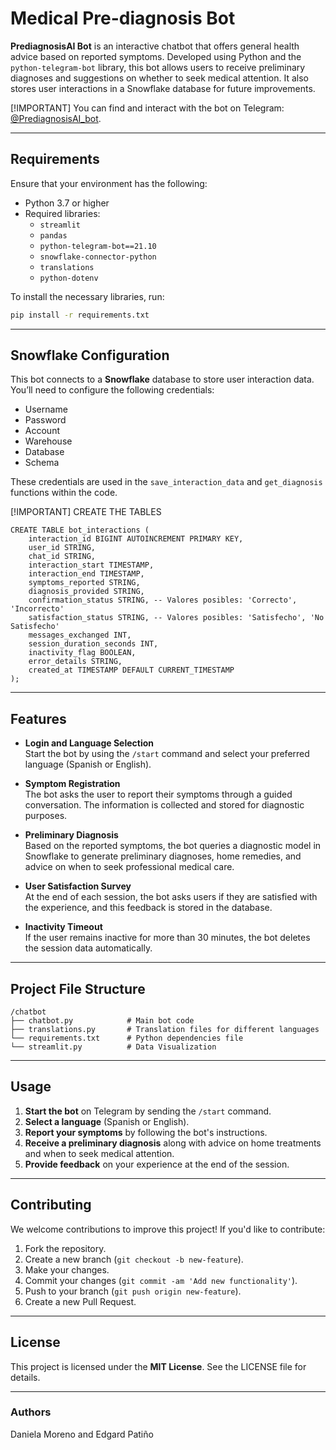 
# Medical Pre-diagnosis Bot

**PrediagnosisAI Bot** is an interactive chatbot that offers general health advice based on reported symptoms. Developed using Python and the `python-telegram-bot` library, this bot allows users to receive preliminary diagnoses and suggestions on whether to seek medical attention. It also stores user interactions in a Snowflake database for future improvements.

[!IMPORTANT]
You can find and interact with the bot on Telegram: [@PrediagnosisAI_bot](https://t.me/PrediagnosisAI_bot).

---

## Requirements

Ensure that your environment has the following:

- Python 3.7 or higher
- Required libraries:
  - `streamlit`
  - `pandas`
  - `python-telegram-bot==21.10`
  - `snowflake-connector-python`
  - `translations`
  - `python-dotenv`

To install the necessary libraries, run:

```bash
pip install -r requirements.txt
```

---

## Snowflake Configuration

This bot connects to a **Snowflake** database to store user interaction data. You’ll need to configure the following credentials:

- Username
- Password
- Account
- Warehouse
- Database
- Schema

These credentials are used in the `save_interaction_data` and `get_diagnosis` functions within the code.

[!IMPORTANT]
CREATE THE TABLES
```
CREATE TABLE bot_interactions (
    interaction_id BIGINT AUTOINCREMENT PRIMARY KEY,
    user_id STRING,
    chat_id STRING,
    interaction_start TIMESTAMP,
    interaction_end TIMESTAMP,
    symptoms_reported STRING,
    diagnosis_provided STRING,
    confirmation_status STRING, -- Valores posibles: 'Correcto', 'Incorrecto'
    satisfaction_status STRING, -- Valores posibles: 'Satisfecho', 'No Satisfecho'
    messages_exchanged INT,
    session_duration_seconds INT,
    inactivity_flag BOOLEAN,
    error_details STRING,
    created_at TIMESTAMP DEFAULT CURRENT_TIMESTAMP
);
```
---

## Features

- **Login and Language Selection**  
  Start the bot by using the `/start` command and select your preferred language (Spanish or English).
  
- **Symptom Registration**  
  The bot asks the user to report their symptoms through a guided conversation. The information is collected and stored for diagnostic purposes.
  
- **Preliminary Diagnosis**  
  Based on the reported symptoms, the bot queries a diagnostic model in Snowflake to generate preliminary diagnoses, home remedies, and advice on when to seek professional medical care.
  
- **User Satisfaction Survey**  
  At the end of each session, the bot asks users if they are satisfied with the experience, and this feedback is stored in the database.
  
- **Inactivity Timeout**  
  If the user remains inactive for more than 30 minutes, the bot deletes the session data automatically.

---

## Project File Structure

```
/chatbot
├── chatbot.py            # Main bot code
├── translations.py       # Translation files for different languages
└── requirements.txt      # Python dependencies file
└── streamlit.py          # Data Visualization
```

---

## Usage

1. **Start the bot** on Telegram by sending the `/start` command.
2. **Select a language** (Spanish or English).
3. **Report your symptoms** by following the bot's instructions.
4. **Receive a preliminary diagnosis** along with advice on home treatments and when to seek medical attention.
5. **Provide feedback** on your experience at the end of the session.

---

## Contributing

We welcome contributions to improve this project! If you'd like to contribute:

1. Fork the repository.
2. Create a new branch (`git checkout -b new-feature`).
3. Make your changes.
4. Commit your changes (`git commit -am 'Add new functionality'`).
5. Push to your branch (`git push origin new-feature`).
6. Create a new Pull Request.

---

## License

This project is licensed under the **MIT License**. See the LICENSE file for details.

---

### Authors
Daniela Moreno and Edgard Patiño
